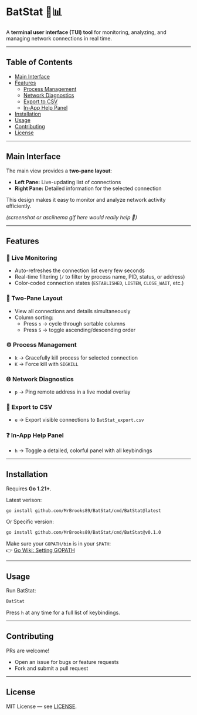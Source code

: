 # BatStat 🦇📊  

A **terminal user interface (TUI) tool** for monitoring, analyzing, and managing network connections in real time.  

---

## Table of Contents  
- [Main Interface](#main-interface)  
- [Features](#features)  
  - [Process Management](#process-management)  
  - [Network Diagnostics](#network-diagnostics)  
  - [Export to CSV](#export-to-csv)  
  - [In-App Help Panel](#in-app-help-panel)  
- [Installation](#installation)  
- [Usage](#usage)  
- [Contributing](#contributing)  
- [License](#license)  

---

## Main Interface  

The main view provides a **two-pane layout**:  

- **Left Pane:** Live-updating list of connections  
- **Right Pane:** Detailed information for the selected connection  

This design makes it easy to monitor and analyze network activity efficiently.  

*(screenshot or asciinema gif here would really help 🚀)*  

---

## Features  

### 🔴 Live Monitoring  
- Auto-refreshes the connection list every few seconds  
- Real-time filtering (`/` to filter by process name, PID, status, or address)  
- Color-coded connection states (`ESTABLISHED`, `LISTEN`, `CLOSE_WAIT`, etc.)  

### 📑 Two-Pane Layout  
- View all connections and details simultaneously  
- Column sorting:  
  - Press `s` → cycle through sortable columns  
  - Press `S` → toggle ascending/descending order  

### ⚙️ Process Management  
- `k` → Gracefully kill process for selected connection  
- `K` → Force kill with `SIGKILL`  

### 🌐 Network Diagnostics  
- `p` → Ping remote address in a live modal overlay  

### 📂 Export to CSV  
- `e` → Export visible connections to `BatStat_export.csv`  

### ❓ In-App Help Panel  
- `h` → Toggle a detailed, colorful panel with all keybindings  

---

## Installation  

Requires **Go 1.21+**.  

Latest verison:
```bash
go install github.com/MrBrooks89/BatStat/cmd/BatStat@latest
```
Or Specific version:
```bash
go install github.com/MrBrooks89/BatStat/cmd/BatStat@v0.1.0
```

Make sure your `GOPATH/bin` is in your `$PATH`:  
👉 [Go Wiki: Setting GOPATH](https://go.dev/wiki/SettingGOPATH)  

---

## Usage  

Run BatStat:  
```bash
BatStat
```  

Press `h` at any time for a full list of keybindings.  

---

## Contributing  

PRs are welcome!  
- Open an issue for bugs or feature requests  
- Fork and submit a pull request  

---

## License  

MIT License — see [LICENSE](LICENSE).  
